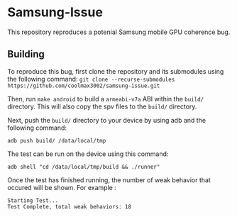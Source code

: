 # Samsung-Issue

This repository reproduces a potenial Samsung mobile GPU coherence bug.

## Building 
To reproduce this bug, first clone the repository and its submodules using the following command:
```git clone --recurse-submodules https://github.com/coolmax3002/samsung-issue.git```

Then, run `make android` to build a `armeabi-v7a` ABI within the `build/` directory. This will also copy the spv files to the `build/` directory. 

Next, push the `build/` directory to your device by using adb and the following command: 
```
adb push build/ /data/local/tmp
```

The test can be run on the device using this command:
```
adb shell "cd /data/local/tmp/build && ./runner"
```

Once the test has finished running, the number of weak behavior that occured will be shown. For example :
```
Starting Test...
Test Complete, total weak behaviors: 18
```







